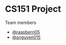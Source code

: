 # CS151 Project

Team members
* [@raspberri05](https://github.com/raspberri05)
* [@snguyen015](https://github.com/snguyen015)
